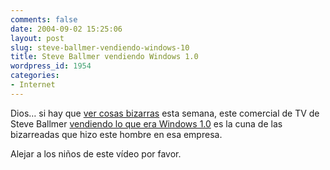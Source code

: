 ```yaml
---
comments: false
date: 2004-09-02 15:25:06
layout: post
slug: steve-ballmer-vendiendo-windows-10
title: Steve Ballmer vendiendo Windows 1.0
wordpress_id: 1954
categories:
- Internet
---
```


Dios… si hay que [ver cosas bizarras](http://www.papelcontinuo.net/index.php?p=144) esta semana, este comercial de TV de Steve Ballmer [vendiendo lo que era Windows 1.0](http://www.goyk.com/flash.asp?path=947) es la cuna de las bizarreadas que hizo este hombre en esa empresa.





Alejar a los niños de este vídeo por favor.




 
